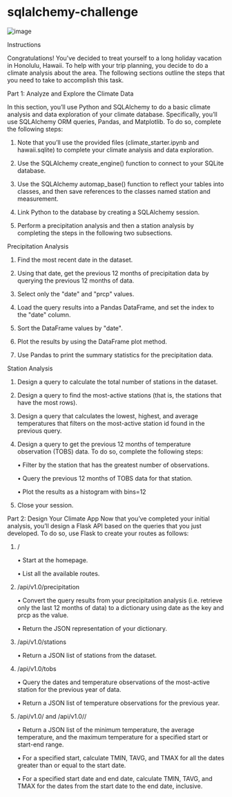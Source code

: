 # sqlalchemy-challenge

![image](https://user-images.githubusercontent.com/118692087/224199514-9113a4aa-afae-4e5e-bb30-b125e009a835.png)


Instructions

Congratulations! You've decided to treat yourself to a long holiday vacation in Honolulu, Hawaii. To help with your trip planning, you decide to do a climate analysis about the area. The following sections outline the steps that you need to take to accomplish this task.


Part 1: Analyze and Explore the Climate Data

In this section, you’ll use Python and SQLAlchemy to do a basic climate analysis and data exploration of your climate database. Specifically, you’ll use SQLAlchemy ORM queries, Pandas, and Matplotlib. To do so, complete the following steps:

1.	Note that you’ll use the provided files (climate_starter.ipynb and hawaii.sqlite) to complete your climate analysis and data exploration.

2.	Use the SQLAlchemy create_engine() function to connect to your SQLite database.


3.	Use the SQLAlchemy automap_base() function to reflect your tables into classes, and then save references to the classes named station and measurement.

4.	Link Python to the database by creating a SQLAlchemy session.


5.	Perform a precipitation analysis and then a station analysis by completing the steps in the following two subsections.

Precipitation Analysis

1.	Find the most recent date in the dataset.

2.	Using that date, get the previous 12 months of precipitation data by querying the previous 12 months of data.

3.	Select only the "date" and "prcp" values.

4.	Load the query results into a Pandas DataFrame, and set the index to the "date" column.

5.	Sort the DataFrame values by "date".

6.	Plot the results by using the DataFrame plot method.

7.	Use Pandas to print the summary statistics for the precipitation data.


Station Analysis

1.	Design a query to calculate the total number of stations in the dataset.

2.	Design a query to find the most-active stations (that is, the stations that have the most rows). 

3.	Design a query that calculates the lowest, highest, and average temperatures that filters on the most-active station id found in the previous query.

4.	Design a query to get the previous 12 months of temperature observation (TOBS) data. To do so, complete the following steps:

    •	Filter by the station that has the greatest number of observations.

    •	Query the previous 12 months of TOBS data for that station.

    •	Plot the results as a histogram with bins=12


5.	Close your session.


Part 2: Design Your Climate App
Now that you’ve completed your initial analysis, you’ll design a Flask API based on the queries that you just developed. To do so, use Flask to create your routes as follows:

1.	/
    
    •	Start at the homepage.
    
    •	List all the available routes.


2.	/api/v1.0/precipitation

    •	Convert the query results from your precipitation analysis (i.e. retrieve only the last 12 months of data) to a dictionary using date as the key and prcp as the value.

    •	Return the JSON representation of your dictionary.


3.	/api/v1.0/stations

    •	Return a JSON list of stations from the dataset.

4.	/api/v1.0/tobs

    •	Query the dates and temperature observations of the most-active station for the previous year of data.
    
    •	Return a JSON list of temperature observations for the previous year.

5.	/api/v1.0/<start> and /api/v1.0/<start>/<end>

    •	Return a JSON list of the minimum temperature, the average temperature, and the maximum temperature for a specified start or start-end range.

    •	For a specified start, calculate TMIN, TAVG, and TMAX for all the dates greater than or equal to the start date.

    •	For a specified start date and end date, calculate TMIN, TAVG, and TMAX for the dates from the start date to the end date, inclusive.
